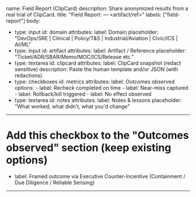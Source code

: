 name: Field Report (ClipCard)
description: Share anonymized results from a real trial of ClipCard.
title: "Field Report: <domain> — <artifact/ref>"
labels: ["field-report"]
body:
  - type: input
    id: domain
    attributes:
      label: Domain
      placeholder: "DevOps/SRE | Clinical | Policy/T&S | Industrial/Aviation | Civic/ICS | AI/ML"
  - type: input
    id: artifact
    attributes:
      label: Artifact / Reference
      placeholder: "Ticket/ADR/SBAR/Memo/MOC/ICS/Release etc."
  - type: textarea
    id: clipcard
    attributes:
      label: ClipCard snapshot (redact sensitive)
      description: Paste the human template and/or JSON (with redactions).
  - type: checkboxes
    id: metrics
    attributes:
      label: Outcomes observed
      options:
        - label: Recheck completed on time
        - label: Near-miss captured
        - label: Rollback/kill triggered
        - label: No effect observed
  - type: textarea
    id: notes
    attributes:
      label: Notes & lessons
      placeholder: "What worked, what didn’t, what you'd change"

---



# Add this checkbox to the "Outcomes observed" section (keep existing options)
- label: Framed outcome via Executive Counter-Incentive (Containment / Due Diligence / Reliable Sensing)

---


